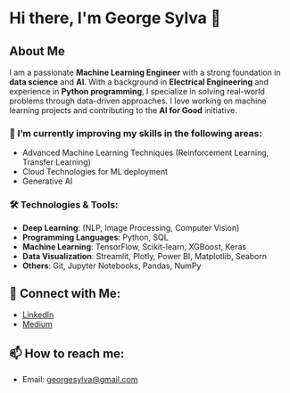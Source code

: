 # Hi there, I'm George Sylva 👋

## About Me
I am a passionate **Machine Learning Engineer** with a strong foundation in **data science** and **AI**. With a background in **Electrical Engineering** and experience in **Python programming**, I specialize in solving real-world problems through data-driven approaches. I love working on machine learning projects and contributing to the **AI for Good** initiative.

### 🌱 I’m currently improving my skills in the following areas:
- Advanced Machine Learning Techniques (Reinforcement Learning, Transfer Learning)
- Cloud Technologies for ML deployment
- Generative AI 

### 🛠️ Technologies & Tools:
- **Deep Learning**: (NLP, Image Processing, Computer Vision)
- **Programming Languages**: Python, SQL
- **Machine Learning**: TensorFlow, Scikit-learn, XGBoost, Keras
- **Data Visualization**: Streamlit, Plotly, Power BI, Matplotlib, Seaborn
- **Others**: Git, Jupyter Notebooks, Pandas, NumPy

## 💬 Connect with Me:
- [LinkedIn](https://www.linkedin.com/in/george-sylva-ba901811a)
- [Medium](https://medium.com/@georgesylva)

## 📫 How to reach me:
- Email: georgesylva@gmail.com
